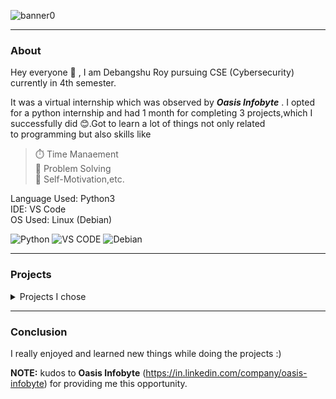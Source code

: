 ![banner0](https://github.com/Debang5hu/OIBSIP/assets/114200360/25e11c90-6c02-4248-a9ac-f27b656f9599)  

---  
### About  

Hey everyone 👋 , I am Debangshu Roy pursuing CSE (Cybersecurity) currently in 4th semester.  

It was a virtual internship which was observed by __*Oasis Infobyte*__ . I opted for a python internship and had 1 month for completing 3 projects,which I successfully did 😊.Got to learn a lot of things not only related  
to programming but also skills like  

> ⏱️ Time Manaement  
> 🚩 Problem Solving  
> 🎯 Self-Motivation,etc.    

Language Used: Python3  
IDE: VS Code  
OS Used: Linux (Debian)  

![Python](https://img.shields.io/badge/python-3670A0?style=for-the-badge&logo=python&logoColor=ffdd54) ![VS CODE](https://img.shields.io/badge/Visual_Studio_Code-0078D4?style=for-the-badge&logo=visual%20studio%20code&logoColor=white) ![Debian](https://img.shields.io/badge/Debian-D70A53?style=for-the-badge&logo=debian&logoColor=white)  

---  

### Projects  

<details>  
<summary>Projects I chose</summary>  

1. Voice Assistant     (https://github.com/Debang5hu/OIBSIP/tree/main/Voice-Assistant)

2. BMI Calculator      (https://github.com/Debang5hu/OIBSIP/tree/main/BMI-Calculator)

3. Password Generator  (https://github.com/Debang5hu/OIBSIP/tree/main/Password-Generator)  
</details>  

---  
### Conclusion  

I really enjoyed and learned new things while doing the projects :)  

__NOTE:__ kudos to __Oasis Infobyte__ (https://in.linkedin.com/company/oasis-infobyte) for providing me this opportunity.  
